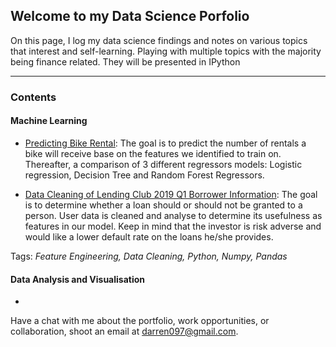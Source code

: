 ## Welcome to my Data Science Porfolio

On this page, I log my data science findings and notes on various topics that interest and self-learning. Playing with multiple topics with the majority being finance related. They will be presented in IPython

---

### Contents

####  Machine Learning

* [Predicting Bike Rental](https://github.com/darerendho/ds_exploration/blob/master/Predicting%20Bike%20Rentals/predicting_bike_rental.ipynb): The goal is to predict the number of rentals a bike will receive base on the features we identified to train on. Thereafter, a comparison of 3 different regressors models: Logistic regression, Decision Tree and Random Forest Regressors.

* [Data Cleaning of Lending Club 2019 Q1 Borrower Information](https://github.com/darerendho/ds_exploration/blob/master/Lending%20Club%20-%20Credit%20Risk%20Modelling/Credit%20Risk%20Modelling.ipynb): The goal is to determine whether a loan should or should not be granted to a person. User data is cleaned and analyse to determine its usefulness as features in our model. Keep in mind that the investor is risk adverse and would like a lower default rate on the loans he/she provides. 

Tags: *Feature Engineering, Data Cleaning, Python, Numpy, Pandas*


#### Data Analysis and Visualisation
*

Have a chat with me about the portfolio, work opportunities, or collaboration, shoot an email at darren097@gmail.com.
